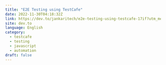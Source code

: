 ```yaml
---
title: "E2E Testing using TestCafe"
date: 2022-11-30T04:18:32Z
link: https://dev.to/jankaritech/e2e-testing-using-testcafe-17if?utm_medium=RSS&utm_source=news.12bit.vn
site: dev.to
language: English
category:
  - testcafe
  - testing
  - javascript
  - automation
draft: false
---
```

